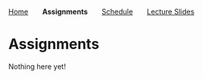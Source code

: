 
[Home](https://mjs227.github.io/courses/semantic-theory-25/)&emsp;&emsp;**Assignments**&emsp;&emsp;[Schedule](https://mjs227.github.io/courses/semantic-theory-25/schedule/)&emsp;&emsp;[Lecture Slides](https://mjs227.github.io/courses/semantic-theory-25/lecture-slides/)

# Assignments

Nothing here yet!
